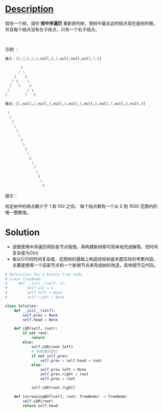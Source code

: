 # [Description](https://leetcode-cn.com/problems/increasing-order-search-tree)

给你一个树，请你 **按中序遍历** 重新排列树，使树中最左边的结点现在是树的根，并且每个结点没有左子结点，只有一个右子结点。

 

示例 ：
```python
输入：[5,3,6,2,4,null,8,1,null,null,null,7,9]

       5
      / \
    3    6
   / \    \
  2   4    8
 /        / \ 
1        7   9

输出：[1,null,2,null,3,null,4,null,5,null,6,null,7,null,8,null,9]

 1
  \
   2
    \
     3
      \
       4
        \
         5
          \
           6
            \
             7
              \
               8
                \
                 9  
```

提示：

给定树中的结点数介于 1 和 100 之间。
每个结点都有一个从 0 到 1000 范围内的唯一整数值。


# Solution
- 该题使用中序遍历得到各节点取值，再构建新树即可简单地完成解答。但时间复杂度为O(n)
- 故以O(1)的时间复杂度，在原树的基础上构造目标树是本题实际的考察内容。主要是使用一个前驱节点和一个新根节点来完成树的改造，具体细节见代码。

```python
# Definition for a binary tree node.
# class TreeNode:
#     def __init__(self, x):
#         self.val = x
#         self.left = None
#         self.right = None

class Solution:
    def __init__(self):
        self.prev = None
        self.head = None

    def LDR(self, root):
        if not root:
            return 
        else:
            self.LDR(root.left)
            # 中序遍历部分
            if not self.prev:
                self.prev = self.head = root
            else:
                self.prev.left = None
                self.prev.right = root
                self.prev = root

            self.LDR(root.right)

    def increasingBST(self, root: TreeNode) -> TreeNode:
        self.LDR(root)
        return self.head
```